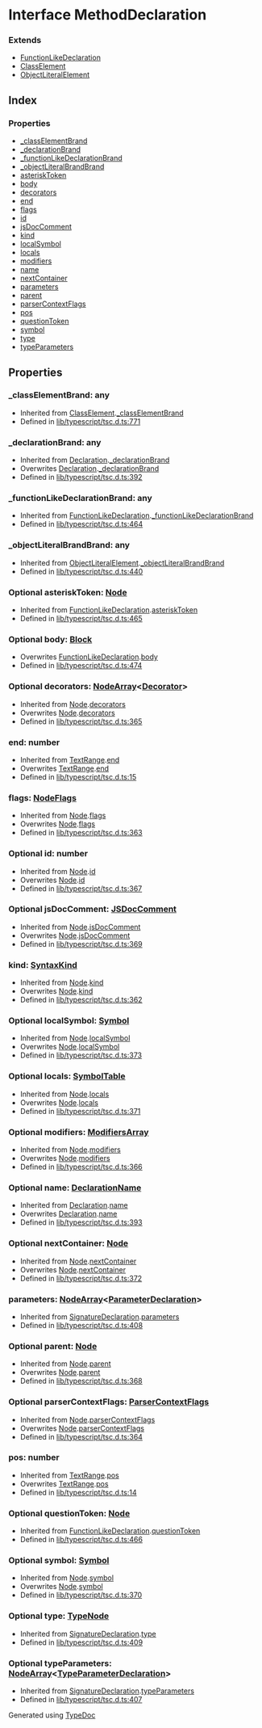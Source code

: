 # Interface MethodDeclaration


### Extends
* [FunctionLikeDeclaration](ts.functionlikedeclaration.md)
* [ClassElement](ts.classelement.md)
* [ObjectLiteralElement](ts.objectliteralelement.md)

## Index

### Properties
* [_classElementBrand](ts.methoddeclaration.md#_classelementbrand)
* [_declarationBrand](ts.methoddeclaration.md#_declarationbrand)
* [_functionLikeDeclarationBrand](ts.methoddeclaration.md#_functionlikedeclarationbrand)
* [_objectLiteralBrandBrand](ts.methoddeclaration.md#_objectliteralbrandbrand)
* [asteriskToken](ts.methoddeclaration.md#asterisktoken)
* [body](ts.methoddeclaration.md#body)
* [decorators](ts.methoddeclaration.md#decorators)
* [end](ts.methoddeclaration.md#end)
* [flags](ts.methoddeclaration.md#flags)
* [id](ts.methoddeclaration.md#id)
* [jsDocComment](ts.methoddeclaration.md#jsdoccomment)
* [kind](ts.methoddeclaration.md#kind)
* [localSymbol](ts.methoddeclaration.md#localsymbol)
* [locals](ts.methoddeclaration.md#locals)
* [modifiers](ts.methoddeclaration.md#modifiers)
* [name](ts.methoddeclaration.md#name)
* [nextContainer](ts.methoddeclaration.md#nextcontainer)
* [parameters](ts.methoddeclaration.md#parameters)
* [parent](ts.methoddeclaration.md#parent)
* [parserContextFlags](ts.methoddeclaration.md#parsercontextflags)
* [pos](ts.methoddeclaration.md#pos)
* [questionToken](ts.methoddeclaration.md#questiontoken)
* [symbol](ts.methoddeclaration.md#symbol)
* [type](ts.methoddeclaration.md#type)
* [typeParameters](ts.methoddeclaration.md#typeparameters)

## Properties

### _classElementBrand: any

* Inherited from [ClassElement](ts.classelement.md).[_classElementBrand](ts.classelement.md#_classelementbrand)
* Defined in [lib/typescript/tsc.d.ts:771](https://github.com/kimamula/typedoc/blob/HEAD/src/lib/typescript/tsc.d.ts#L771)


### _declarationBrand: any

* Inherited from [Declaration](ts.declaration.md).[_declarationBrand](ts.declaration.md#_declarationbrand)
* Overwrites [Declaration](ts.declaration.md).[_declarationBrand](ts.declaration.md#_declarationbrand)
* Defined in [lib/typescript/tsc.d.ts:392](https://github.com/kimamula/typedoc/blob/HEAD/src/lib/typescript/tsc.d.ts#L392)


### _functionLikeDeclarationBrand: any

* Inherited from [FunctionLikeDeclaration](ts.functionlikedeclaration.md).[_functionLikeDeclarationBrand](ts.functionlikedeclaration.md#_functionlikedeclarationbrand)
* Defined in [lib/typescript/tsc.d.ts:464](https://github.com/kimamula/typedoc/blob/HEAD/src/lib/typescript/tsc.d.ts#L464)


### _objectLiteralBrandBrand: any

* Inherited from [ObjectLiteralElement](ts.objectliteralelement.md).[_objectLiteralBrandBrand](ts.objectliteralelement.md#_objectliteralbrandbrand)
* Defined in [lib/typescript/tsc.d.ts:440](https://github.com/kimamula/typedoc/blob/HEAD/src/lib/typescript/tsc.d.ts#L440)


### Optional asteriskToken: [Node](ts.node.md)

* Inherited from [FunctionLikeDeclaration](ts.functionlikedeclaration.md).[asteriskToken](ts.functionlikedeclaration.md#asterisktoken)
* Defined in [lib/typescript/tsc.d.ts:465](https://github.com/kimamula/typedoc/blob/HEAD/src/lib/typescript/tsc.d.ts#L465)


### Optional body: [Block](ts.block.md)

* Overwrites [FunctionLikeDeclaration](ts.functionlikedeclaration.md).[body](ts.functionlikedeclaration.md#body)
* Defined in [lib/typescript/tsc.d.ts:474](https://github.com/kimamula/typedoc/blob/HEAD/src/lib/typescript/tsc.d.ts#L474)


### Optional decorators: [NodeArray](ts.nodearray.md)<[Decorator](ts.decorator.md)>

* Inherited from [Node](ts.node.md).[decorators](ts.node.md#decorators)
* Overwrites [Node](ts.node.md).[decorators](ts.node.md#decorators)
* Defined in [lib/typescript/tsc.d.ts:365](https://github.com/kimamula/typedoc/blob/HEAD/src/lib/typescript/tsc.d.ts#L365)


### end: number

* Inherited from [TextRange](ts.textrange.md).[end](ts.textrange.md#end)
* Overwrites [TextRange](ts.textrange.md).[end](ts.textrange.md#end)
* Defined in [lib/typescript/tsc.d.ts:15](https://github.com/kimamula/typedoc/blob/HEAD/src/lib/typescript/tsc.d.ts#L15)


### flags: [NodeFlags](../enums/ts.nodeflags.md)

* Inherited from [Node](ts.node.md).[flags](ts.node.md#flags)
* Overwrites [Node](ts.node.md).[flags](ts.node.md#flags)
* Defined in [lib/typescript/tsc.d.ts:363](https://github.com/kimamula/typedoc/blob/HEAD/src/lib/typescript/tsc.d.ts#L363)


### Optional id: number

* Inherited from [Node](ts.node.md).[id](ts.node.md#id)
* Overwrites [Node](ts.node.md).[id](ts.node.md#id)
* Defined in [lib/typescript/tsc.d.ts:367](https://github.com/kimamula/typedoc/blob/HEAD/src/lib/typescript/tsc.d.ts#L367)


### Optional jsDocComment: [JSDocComment](ts.jsdoccomment.md)

* Inherited from [Node](ts.node.md).[jsDocComment](ts.node.md#jsdoccomment)
* Overwrites [Node](ts.node.md).[jsDocComment](ts.node.md#jsdoccomment)
* Defined in [lib/typescript/tsc.d.ts:369](https://github.com/kimamula/typedoc/blob/HEAD/src/lib/typescript/tsc.d.ts#L369)


### kind: [SyntaxKind](../enums/ts.syntaxkind.md)

* Inherited from [Node](ts.node.md).[kind](ts.node.md#kind)
* Overwrites [Node](ts.node.md).[kind](ts.node.md#kind)
* Defined in [lib/typescript/tsc.d.ts:362](https://github.com/kimamula/typedoc/blob/HEAD/src/lib/typescript/tsc.d.ts#L362)


### Optional localSymbol: [Symbol](ts.symbol.md)

* Inherited from [Node](ts.node.md).[localSymbol](ts.node.md#localsymbol)
* Overwrites [Node](ts.node.md).[localSymbol](ts.node.md#localsymbol)
* Defined in [lib/typescript/tsc.d.ts:373](https://github.com/kimamula/typedoc/blob/HEAD/src/lib/typescript/tsc.d.ts#L373)


### Optional locals: [SymbolTable](ts.symboltable.md)

* Inherited from [Node](ts.node.md).[locals](ts.node.md#locals)
* Overwrites [Node](ts.node.md).[locals](ts.node.md#locals)
* Defined in [lib/typescript/tsc.d.ts:371](https://github.com/kimamula/typedoc/blob/HEAD/src/lib/typescript/tsc.d.ts#L371)


### Optional modifiers: [ModifiersArray](ts.modifiersarray.md)

* Inherited from [Node](ts.node.md).[modifiers](ts.node.md#modifiers)
* Overwrites [Node](ts.node.md).[modifiers](ts.node.md#modifiers)
* Defined in [lib/typescript/tsc.d.ts:366](https://github.com/kimamula/typedoc/blob/HEAD/src/lib/typescript/tsc.d.ts#L366)


### Optional name: [DeclarationName](../modules/ts.md#declarationname)

* Inherited from [Declaration](ts.declaration.md).[name](ts.declaration.md#name)
* Overwrites [Declaration](ts.declaration.md).[name](ts.declaration.md#name)
* Defined in [lib/typescript/tsc.d.ts:393](https://github.com/kimamula/typedoc/blob/HEAD/src/lib/typescript/tsc.d.ts#L393)


### Optional nextContainer: [Node](ts.node.md)

* Inherited from [Node](ts.node.md).[nextContainer](ts.node.md#nextcontainer)
* Overwrites [Node](ts.node.md).[nextContainer](ts.node.md#nextcontainer)
* Defined in [lib/typescript/tsc.d.ts:372](https://github.com/kimamula/typedoc/blob/HEAD/src/lib/typescript/tsc.d.ts#L372)


### parameters: [NodeArray](ts.nodearray.md)<[ParameterDeclaration](ts.parameterdeclaration.md)>

* Inherited from [SignatureDeclaration](ts.signaturedeclaration.md).[parameters](ts.signaturedeclaration.md#parameters)
* Defined in [lib/typescript/tsc.d.ts:408](https://github.com/kimamula/typedoc/blob/HEAD/src/lib/typescript/tsc.d.ts#L408)


### Optional parent: [Node](ts.node.md)

* Inherited from [Node](ts.node.md).[parent](ts.node.md#parent)
* Overwrites [Node](ts.node.md).[parent](ts.node.md#parent)
* Defined in [lib/typescript/tsc.d.ts:368](https://github.com/kimamula/typedoc/blob/HEAD/src/lib/typescript/tsc.d.ts#L368)


### Optional parserContextFlags: [ParserContextFlags](../enums/ts.parsercontextflags.md)

* Inherited from [Node](ts.node.md).[parserContextFlags](ts.node.md#parsercontextflags)
* Overwrites [Node](ts.node.md).[parserContextFlags](ts.node.md#parsercontextflags)
* Defined in [lib/typescript/tsc.d.ts:364](https://github.com/kimamula/typedoc/blob/HEAD/src/lib/typescript/tsc.d.ts#L364)


### pos: number

* Inherited from [TextRange](ts.textrange.md).[pos](ts.textrange.md#pos)
* Overwrites [TextRange](ts.textrange.md).[pos](ts.textrange.md#pos)
* Defined in [lib/typescript/tsc.d.ts:14](https://github.com/kimamula/typedoc/blob/HEAD/src/lib/typescript/tsc.d.ts#L14)


### Optional questionToken: [Node](ts.node.md)

* Inherited from [FunctionLikeDeclaration](ts.functionlikedeclaration.md).[questionToken](ts.functionlikedeclaration.md#questiontoken)
* Defined in [lib/typescript/tsc.d.ts:466](https://github.com/kimamula/typedoc/blob/HEAD/src/lib/typescript/tsc.d.ts#L466)


### Optional symbol: [Symbol](ts.symbol.md)

* Inherited from [Node](ts.node.md).[symbol](ts.node.md#symbol)
* Overwrites [Node](ts.node.md).[symbol](ts.node.md#symbol)
* Defined in [lib/typescript/tsc.d.ts:370](https://github.com/kimamula/typedoc/blob/HEAD/src/lib/typescript/tsc.d.ts#L370)


### Optional type: [TypeNode](ts.typenode.md)

* Inherited from [SignatureDeclaration](ts.signaturedeclaration.md).[type](ts.signaturedeclaration.md#type)
* Defined in [lib/typescript/tsc.d.ts:409](https://github.com/kimamula/typedoc/blob/HEAD/src/lib/typescript/tsc.d.ts#L409)


### Optional typeParameters: [NodeArray](ts.nodearray.md)<[TypeParameterDeclaration](ts.typeparameterdeclaration.md)>

* Inherited from [SignatureDeclaration](ts.signaturedeclaration.md).[typeParameters](ts.signaturedeclaration.md#typeparameters)
* Defined in [lib/typescript/tsc.d.ts:407](https://github.com/kimamula/typedoc/blob/HEAD/src/lib/typescript/tsc.d.ts#L407)



Generated using [TypeDoc](http://typedoc.io)
